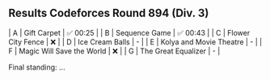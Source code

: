 ## Results Codeforces Round 894 (Div. 3)

| A | Gift Carpet | ✅ 00:25 |
| B | Sequence Game | ✅ 00:43 |
| C | Flower City Fence | ❌ |
| D | Ice Cream Balls | - |
| E | Kolya and Movie Theatre | - |
| F | Magic Will Save the World | ❌ |
| G | The Great Equalizer | - |

Final standing: ...
